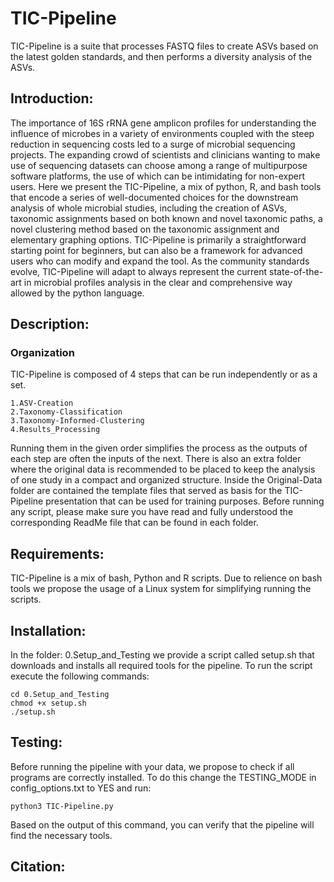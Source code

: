 # TIC-Pipeline

TIC-Pipeline is a suite that processes FASTQ files to create ASVs based on the latest golden standards,
and then performs a diversity analysis of the ASVs.

## Introduction:
The importance of 16S rRNA gene amplicon profiles for understanding the influence of microbes in a variety of environments coupled with the steep reduction in sequencing costs led to a surge of microbial sequencing projects. The expanding crowd of scientists and clinicians wanting to make use of sequencing datasets can choose among a range of multipurpose software platforms, the use of which can be intimidating for non-expert users. Here we present the TIC-Pipeline, a mix of python, R, and bash tools 
that encode a series of well-documented choices for the downstream analysis of whole microbial studies, including the 
creation of ASVs, taxonomic assignments based on both known and novel taxonomic paths, a novel clustering method based on the taxonomic assignment and elementary graphing options.
TIC-Pipeline is primarily a straightforward starting point for beginners, but can also be a framework for advanced users who can modify and expand the tool. As the community standards evolve, TIC-Pipeline will adapt to always represent the current state-of-the-art in microbial profiles analysis in the clear and comprehensive way allowed by the python language.


## Description:

### Organization
TIC-Pipeline is composed of 4 steps that can be run independently or as a set.

    1.ASV-Creation
    2.Taxonomy-Classification
    3.Taxonomy-Informed-Clustering
    4.Results_Processing

Running them in the given order simplifies the process as the outputs of each step are often the inputs of the next. There is also an extra folder where the original data is recommended to be placed to keep the analysis of one study in a compact and organized structure. Inside the Original-Data folder are contained the template files that served as basis for the TIC-Pipeline presentation that can be used for training purposes. Before running any script, please make sure you have read and fully understood the corresponding ReadMe file that can be found in each folder.

## Requirements:
TIC-Pipeline is a mix of bash, Python and R scripts. Due to relience on bash tools we propose the usage of a Linux system for simplifying running the scripts.

## Installation:
In the folder: 0.Setup_and_Testing we provide a script called setup.sh that downloads and installs all required tools
for the pipeline.
To run the script execute the following commands:
```
cd 0.Setup_and_Testing
chmod +x setup.sh
./setup.sh
```

## Testing:
Before running the pipeline with your data, we propose to check if all programs are correctly installed.
To do this change the TESTING_MODE in config_options.txt to YES
and run:
```
python3 TIC-Pipeline.py
```
Based on the output of this command, you can verify that the pipeline will find the necessary tools.


## Citation: